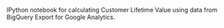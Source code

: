 IPython notebook for calculating Customer Lifetime Value using data from BigQuery Export for Google Analytics.